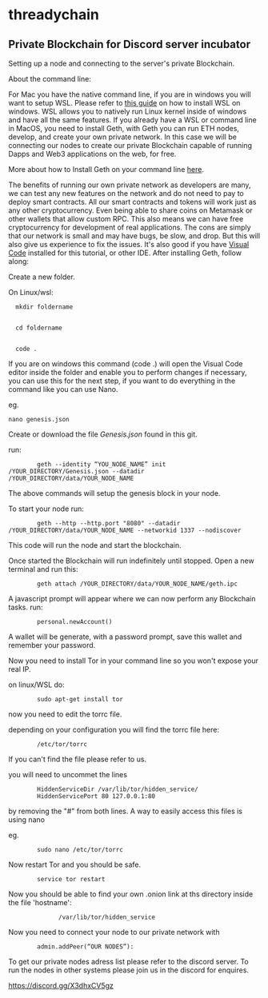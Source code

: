 # threadychain
<h2>Private Blockchain for Discord server incubator</h2>


Setting up a node and connecting to the server's private Blockchain.


About the command line:


For Mac you have the native command line, if you are in windows you will want to setup WSL. Please refer to [this guide](https://docs.microsoft.com/en-us/windows/wsl/install-win10) on how to install WSL on windows. WSL allows you to natively run Linux kernel inside of windows and have all the same features.
If you already have a WSL or command line in MacOS, you need to install Geth, with Geth you can run ETH nodes, develop, and create your own private network. In this case we will be connecting our nodes to create our private Blockchain capable of running Dapps and Web3 applications on the web, for free.


More about how to Install Geth on your command line [here](https://geth.ethereum.org/docs/install-and-build/installing-geth).


The benefits of running our own private network as developers are many, we can test any new features on the network and do not need to pay to deploy smart contracts. All our smart contracts and tokens will work just as any other cryptocurrency. Even being able to share coins on Metamask or other wallets that allow custom RPC. This also means we can have free cryptocurrency for development of real applications. The cons are simply that our network is small and may have bugs, be slow, and drop. But this will also give us experience to fix the issues.
It's also good if you have [Visual Code](https://code.visualstudio.com/) installed for this tutorial, or other IDE.
After installing Geth, follow along:


Create a new folder.


On Linux/wsl:

      mkdir foldername
      
      
      cd foldername
      
      
      code . 
     
If you are on windows this command (code .) will open the Visual Code editor inside the folder and enable you to perform changes if necessary, you can use this for the next step, if you want to do everything in the command like you can use Nano.


eg. 

    nano genesis.json

Create or download the file *Genesis.json* found in this git.


run:

            geth --identity “YOU_NODE_NAME” init /YOUR_DIRECTORY/Genesis.json --datadir /YOUR_DIRECTORY/data/YOUR_NODE_NAME
  
  
The above commands will setup the genesis block in your node.

To start your node run:

            geth --http --http.port "8080" --datadir /YOUR_DIRECTORY/data/YOUR_NODE_NAME --networkid 1337 --nodiscover

This code will run the node and start the blockchain.

Once started the Blockchain will run indefinitely until stopped. Open a new terminal and run this:

            geth attach /YOUR_DIRECTORY/data/YOUR_NODE_NAME/geth.ipc

A javascript prompt will appear where we can now perform any Blockchain tasks.
run:

            personal.newAccount()

A wallet will be generate, with a password prompt, save this wallet and remember your password.

Now you need to install Tor in your command line so you won't expose your real IP.

on linux/WSL do:

            sudo apt-get install tor
            
now you need to edit the torrc file.

depending on your configuration you will find the torrc file here:

            /etc/tor/torrc
            
If you can't find the file please refer to us.

you will need to uncommet the lines 

            HiddenServiceDir /var/lib/tor/hidden_service/
            HiddenServicePort 80 127.0.0.1:80 
            
by removing the "#" from both lines.
A way to easily access this files is using nano

eg.

            sudo nano /etc/tor/torrc
 
Now restart Tor and you should be safe. 

            service tor restart

Now you should be able to find your own .onion link at ths directory inside the file 'hostname':

                  /var/lib/tor/hidden_service
   


Now you need to connect your node to our private network with

            admin.addPeer(“OUR NODES”):
  
To get our private nodes adress list please refer to the discord server.
To run the nodes in other systems please join us in the discord for enquires. 

https://discord.gg/X3dhxCV5gz

  
 
